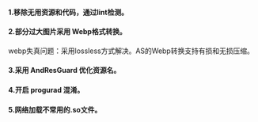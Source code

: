 #### 1.移除无用资源和代码，通过lint检测。

#### 2.部分过大图片采用 Webp格式转换。

webp失真问题：采用lossless方式解决。AS的Webp转换支持有损和无损压缩。

#### 3.采用 AndResGuard 优化资源名。

#### 4.开启 progurad 混淆。

#### 5.网络加载不常用的.so文件。
